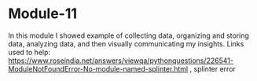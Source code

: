 # Module-11
In this module I showed example of collecting data, organizing and storing data, analyzing data, and then visually communicating my insights.
Links used to help: https://www.roseindia.net/answers/viewqa/pythonquestions/226541-ModuleNotFoundError-No-module-named-splinter.html , splinter error 
